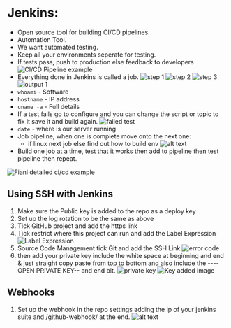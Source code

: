 # Jenkins:

- Open source tool for building CI/CD pipelines.
- Automation Tool.
- We want automated testing.
- Keep all your environments seperate for testing.
- If tests pass, push to production else feedback to developers
![CI/CD Pipeline example](images-md/ci_cd_pipeline_example.png)
- Everything done in Jenkins is called a job.
![step 1](images-md/job_1.png)
![step 2](images-md/job_2.png)
![step 3](images-md/job_3.png)
![output 1](images-md/output_1.png)
- `whoami` - Software
- `hostname` - IP address
- `uname -a`  - Full details
- If a test fails go to configure and you can change the script or topic to fix it save it and build again.
   ![failed test](<images-md/failed test.png>)
- `date` - where is our server running
- Job pipeline, when one is complete move onto the next one:
    - if linux next job else find out how to build env
    ![alt text](images-md/add_to_pipeline.png)
- Build one job at a time, test that it works then add to pipeline then test pipeline then repeat.

![Fianl detailed ci/cd example](images-md/ci-cd-final-details.png)

## Using SSH with Jenkins
1. Make sure the Public key is added to the repo as a deploy key
2. Set up the log rotation to be the same as above
3. Tick GitHub project and add the https link
4. Tick restrict where this project can run and add the Label Expression
    ![Label Expression](images-md/office365Connector.png)
5. Source Code Management tick Git and add the SSH Link 
    ![error code](images-md/initial_error.png)
6. then add your private key include the white space at beginning and end & just straight copy paste from top to bottom and also include the ----OPEN PRIVATE KEY-- and end bit.
    ![private key](images-md/add_private_ssh.png)
    ![Key added image](images-md/once_key_added.png)


## Webhooks
1.  Set up the webhook in the repo settings adding the ip of your jenkins suite and /github-webhook/ at the end.
    ![alt text](images-md/webhook.png)